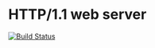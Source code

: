 # HTTP/1.1 web server
[![Build Status](https://travis-ci.org/denis96z/iu7-http-static-server.svg?branch=master)](https://travis-ci.org/denis96z/iu7-http-static-server)
